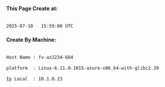 
   
#### This Page Create at:

```bash

2025-07-10 - 15:59:00 UTC

```

#### Create By Machine:

```bash

Host Name : fv-az2234-604

platform  : Linux-6.11.0-1015-azure-x86_64-with-glibc2.39

Ip Local  : 10.1.0.23

```

